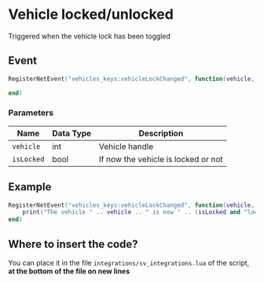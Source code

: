 # Vehicle locked/unlocked

Triggered when the vehicle lock has been toggled

## Event

```lua
RegisterNetEvent("vehicles_keys:vehicleLockChanged", function(vehicle, isLocked)

end)
```

### Parameters

| Name       | Data Type | Description                         |
| ---------- | --------- | ----------------------------------- |
| `vehicle`  | int       | Vehicle handle                      |
| `isLocked` | bool      | If now the vehicle is locked or not |

## Example

```lua
RegisterNetEvent("vehicles_keys:vehicleLockChanged", function(vehicle, isLocked)
    print("The vehicle " .. vehicle .. " is now " .. (isLocked and "locked" or "unlocked"))
end)
```

## Where to insert the code?

You can place it in the file `integrations/sv_integrations.lua` of the script, **at the bottom of the file on new lines**
